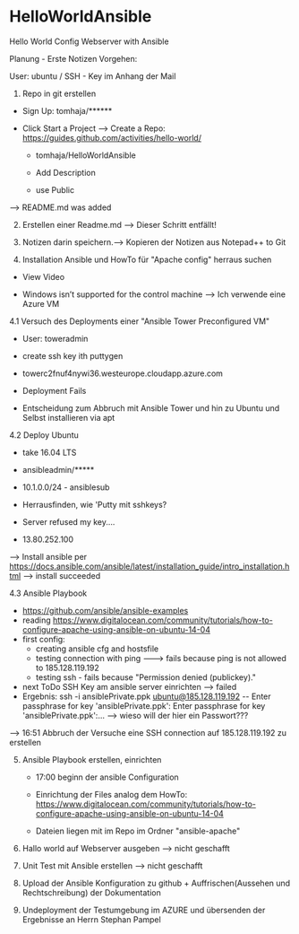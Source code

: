 # HelloWorldAnsible
Hello World Config Webserver with Ansible



Planung - Erste Notizen
Vorgehen:

User: ubuntu / SSH - Key im Anhang der Mail

1. Repo in git erstellen

- Sign Up: tomhaja/******

- Click Start a Project --> Create a Repo: https://guides.github.com/activities/hello-world/ 
    - tomhaja/HelloWorldAnsible
    
    - Add Description   
    
    - use Public  

--> README.md was added

2. Erstellen einer Readme.md --> Dieser Schritt entfällt!

3. Notizen darin speichern.--> Kopieren der Notizen aus Notepad++ to Git 

4. Installation Ansible und HowTo für "Apache config" herraus suchen
   
- View Video
    
- Windows isn’t supported for the control machine --> Ich verwende eine Azure VM

4.1 Versuch des Deployments einer "Ansible Tower Preconfigured VM"
   
- User: toweradmin
   
- create ssh key ith puttygen

- towerc2fnuf4nywi36.westeurope.cloudapp.azure.com

- Deployment Fails

- Entscheidung zum Abbruch mit Ansible Tower und hin zu Ubuntu und Selbst installieren via apt

4.2 Deploy Ubuntu
  
  - take 16.04 LTS
  
  - ansibleadmin/*****
  
  - 10.1.0.0/24 - ansiblesub
  
  - Herrausfinden, wie 'Putty mit sshkeys?
  
  - Server refused my key.... 
  
  - 13.80.252.100
  
  --> Install ansible per https://docs.ansible.com/ansible/latest/installation_guide/intro_installation.html
  --> install succeeded

4.3 Ansible Playbook

- https://github.com/ansible/ansible-examples
- reading  https://www.digitalocean.com/community/tutorials/how-to-configure-apache-using-ansible-on-ubuntu-14-04
- first config: 
    - creating ansible cfg and hostsfile 
    - testing connection with ping ---> fails because ping is not allowed to  185.128.119.192
    - testing ssh - fails because "Permission denied (publickey)."
- next ToDo SSH Key am ansible server einrichten --> failed
- Ergebnis: ssh -i ansiblePrivate.ppk ubuntu@185.128.119.192 -- Enter passphrase for key 'ansiblePrivate.ppk':
Enter passphrase for key 'ansiblePrivate.ppk':... --> wieso will der hier ein Passwort???

--> 16:51 Abbruch der Versuche eine SSH connection auf 185.128.119.192 zu erstellen


5. Ansible Playbook erstellen, einrichten
    - 17:00 beginn der ansible Configuration 
    - Einrichtung der Files analog dem HowTo:  https://www.digitalocean.com/community/tutorials/how-to-configure-apache-using-ansible-on-ubuntu-14-04

    - Dateien liegen mit im Repo im Ordner "ansible-apache"

6. Hallo world auf Webserver ausgeben --> nicht geschafft

7. Unit Test mit Ansible erstellen --> nicht geschafft

8. Upload der Ansible Konfiguration zu github + Auffrischen(Aussehen und Rechtschreibung) der Dokumentation

9. Undeployment der Testumgebung im AZURE und übersenden der Ergebnisse an Herrn Stephan Pampel

